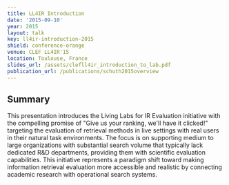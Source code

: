 ```yaml
---
title: LL4IR Introduction
date: '2015-09-10'
year: 2015
layout: talk
key: ll4ir-introduction-2015
shield: conference-orange
venue: CLEF LL4IR'15
location: Toulouse, France
slides_url: /assets/clefll4ir_introduction_to_lab.pdf
publication_url: /publications/schuth2015overview
---
```


## Summary

This presentation introduces the Living Labs for IR Evaluation initiative with the compelling promise of "Give us your ranking, we'll have it clicked!" targeting the evaluation of retrieval methods in live settings with real users in their natural task environments. The focus is on supporting medium to large organizations with substantial search volume that typically lack dedicated R&D departments, providing them with scientific evaluation capabilities. This initiative represents a paradigm shift toward making information retrieval evaluation more accessible and realistic by connecting academic research with operational search systems.

